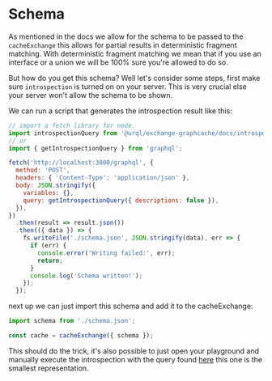 # Schema

As mentioned in the docs we allow for the schema to be passed
to the `cacheExchange` this allows for partial results in deterministic
fragment matching.
With deterministic fragment matching we mean that if you use an interface
or a union we will be 100% sure you're allowed to do so.

But how do you get this schema? Well let's consider some steps, first
make sure `introspection` is turned on on your server. This is very crucial
else your server won't allow the schema to be shown.

We can run a script that generates the introspection result like this:

```js
// import a fetch library for node.
import introspectionQuery from '@urql/exchange-graphcache/docs/introspectionQuery';
// or
import { getIntrospectionQuery } from 'graphql';

fetch('http://localhost:3000/graphql', {
  method: 'POST',
  headers: { 'Content-Type': 'application/json' },
  body: JSON.stringify({
    variables: {},
    query: getIntrospectionQuery({ descriptions: false }),
  }),
})
  .then(result => result.json())
  .then(({ data }) => {
    fs.writeFile('./schema.json', JSON.stringify(data), err => {
      if (err) {
        console.error('Writing failed:', err);
        return;
      }
      console.log('Schema written!');
    });
  });
```

next up we can just import this schema and add it to the cacheExchange:

```js
import schema from './schema.json';

const cache = cacheExchange({ schema });
```

This should do the trick, it's also possible to just open your playground
and manually execute the introspection with the query found [here](./introspectionQuery.js)
this one is the smallest representation.
